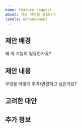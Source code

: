 ```yaml
---
name: Feature request
about: 기능 제안을 올립니다
labels: enhancement
---
```


## 제안 배경

왜 이 기능이 필요한가요?

## 제안 내용

무엇을 어떻게 추가/변경하고 싶은가요?

## 고려한 대안

## 추가 정보
